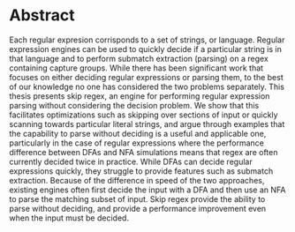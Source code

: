 # Abstract

Each regular expresion corrisponds to a set of strings, or
language. Regular expression engines can be used to quickly decide
if a particular string is in that language and to
perform submatch extraction (parsing) on a regex containing
capture groups. While there has been significant work that focuses on either
deciding regular expressions or parsing them, to
the best of our knowledge no one has considered the
two problems separately. This thesis presents skip
regex, an engine for performing regular expression
parsing without considering the decision problem.
We show that this facilitates optimizations such as skipping
over sections of input or quickly scanning towards particular
literal strings, and argue through examples that the capability to parse
without deciding is a useful and applicable one, particularly
in the case of regular expressions where the performance
difference between DFAs and NFA simulations means that regex are
often currently decided twice in practice. While DFAs can decide
regular expressions quickly, they struggle to provide features
such as submatch extraction. Because of the difference in speed
of the two approaches, existing engines often first decide the input
with a DFA and then use an NFA to parse the matching subset of input.
Skip regex provide the ability to parse without deciding,
and provide a performance improvement even when the input must
be decided. 
